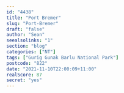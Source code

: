```yaml
---
id: "4438"
title: "Port Bremer"
slug: "Port-Bremer"
draft: "false"
author: "Sean"
seealsolinks: "1"
section: "blog"
categories: ["NT"]
tags: ["Gurig Gunak Barlu National Park"]
postcode: "822"
date: "2021-11-10T22:00:09+11:00"
realScore: 87
secret: "yes"
---
```

